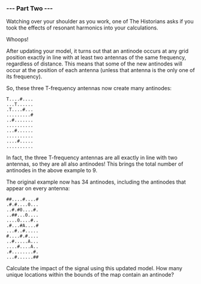 <!-- ENGLISH -->
### --- Part Two ---

Watching over your shoulder as you work,
one of The Historians asks if you took the effects of resonant harmonics into your calculations.

Whoops!

After updating your model,
it turns out that an antinode occurs at any grid position exactly in line with at least two antennas of the same frequency,
regardless of distance.
This means that some of the new antinodes will occur at the position of each antenna
(unless that antenna is the only one of its frequency).

So, these three T-frequency antennas now create many antinodes:

```
T....#....
...T......
.T....#...
.........#
..#.......
..........
...#......
..........
....#.....
..........
```

In fact, the three T-frequency antennas are all exactly in line with two antennas, so they are all also antinodes!
This brings the total number of antinodes in the above example to 9.

The original example now has 34 antinodes, including the antinodes that appear on every antenna:

```
##....#....#
.#.#....0...
..#.#0....#.
..##...0....
....0....#..
.#...#A....#
...#..#.....
#....#.#....
..#.....A...
....#....A..
.#........#.
...#......##
```

Calculate the impact of the signal using this updated model.
How many unique locations within the bounds of the map contain an antinode?
